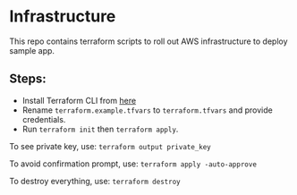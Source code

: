 # Infrastructure

This repo contains terraform scripts to roll out AWS infrastructure to deploy sample app.

## Steps:
 * Install Terraform CLI from [here](https://developer.hashicorp.com/terraform/downloads)
 * Rename `terraform.example.tfvars` to `terraform.tfvars` and provide credentials.
 * Run `terraform init` then `terraform apply`.

To see private key, use: 
 `terraform output private_key`

To avoid confirmation prompt, use:
`terraform apply -auto-approve`

To destroy everything, use:
`terraform destroy`

